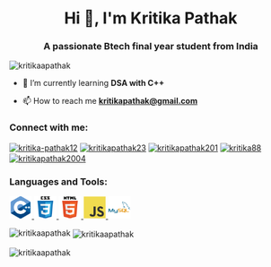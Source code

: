 <h1 align="center">Hi 👋, I'm Kritika Pathak</h1>
<h3 align="center">A passionate Btech final year student from India</h3>

<p align="left"> <img src="https://komarev.com/ghpvc/?username=kritikaapathak&label=Profile%20views&color=0e75b6&style=flat" alt="kritikaapathak" /> </p>

- 🌱 I’m currently learning **DSA with C++**

- 📫 How to reach me **kritikapathak@gmail.com**

<h3 align="left">Connect with me:</h3>
<p align="left">
<a href="https://linkedin.com/in/kritika-pathak12" target="blank"><img align="center" src="https://raw.githubusercontent.com/rahuldkjain/github-profile-readme-generator/master/src/images/icons/Social/linked-in-alt.svg" alt="kritika-pathak12" height="30" width="40" /></a>
<a href="https://www.youtube.com/c/kritikapathak23" target="blank"><img align="center" src="https://raw.githubusercontent.com/rahuldkjain/github-profile-readme-generator/master/src/images/icons/Social/youtube.svg" alt="kritikapathak23" height="30" width="40" /></a>
<a href="https://www.hackerrank.com/kritikapathak201" target="blank"><img align="center" src="https://raw.githubusercontent.com/rahuldkjain/github-profile-readme-generator/master/src/images/icons/Social/hackerrank.svg" alt="kritikapathak201" height="30" width="40" /></a>
<a href="https://www.leetcode.com/kritika88" target="blank"><img align="center" src="https://raw.githubusercontent.com/rahuldkjain/github-profile-readme-generator/master/src/images/icons/Social/leet-code.svg" alt="kritika88" height="30" width="40" /></a>
<a href="https://auth.geeksforgeeks.org/user/kritikapathak2004" target="blank"><img align="center" src="https://raw.githubusercontent.com/rahuldkjain/github-profile-readme-generator/master/src/images/icons/Social/geeks-for-geeks.svg" alt="kritikapathak2004" height="30" width="40" /></a>
</p>

<h3 align="left">Languages and Tools:</h3>
<p align="left"> <a href="https://www.w3schools.com/cpp/" target="_blank" rel="noreferrer"> <img src="https://raw.githubusercontent.com/devicons/devicon/master/icons/cplusplus/cplusplus-original.svg" alt="cplusplus" width="40" height="40"/> </a> <a href="https://www.w3schools.com/css/" target="_blank" rel="noreferrer"> <img src="https://raw.githubusercontent.com/devicons/devicon/master/icons/css3/css3-original-wordmark.svg" alt="css3" width="40" height="40"/> </a> <a href="https://www.w3.org/html/" target="_blank" rel="noreferrer"> <img src="https://raw.githubusercontent.com/devicons/devicon/master/icons/html5/html5-original-wordmark.svg" alt="html5" width="40" height="40"/> </a> <a href="https://developer.mozilla.org/en-US/docs/Web/JavaScript" target="_blank" rel="noreferrer"> <img src="https://raw.githubusercontent.com/devicons/devicon/master/icons/javascript/javascript-original.svg" alt="javascript" width="40" height="40"/> </a> <a href="https://www.mysql.com/" target="_blank" rel="noreferrer"> <img src="https://raw.githubusercontent.com/devicons/devicon/master/icons/mysql/mysql-original-wordmark.svg" alt="mysql" width="40" height="40"/> </a> </p>

<p><img align="left" src="https://github-readme-stats.vercel.app/api/top-langs?username=kritikaapathak&show_icons=true&locale=en&layout=compact" alt="kritikaapathak" /></p>

<p>&nbsp;<img align="center" src="https://github-readme-stats.vercel.app/api?username=kritikaapathak&show_icons=true&locale=en" alt="kritikaapathak" /></p>

<p><img align="center" src="https://github-readme-streak-stats.herokuapp.com/?user=kritikaapathak&" alt="kritikaapathak" /></p>

